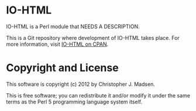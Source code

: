 IO-HTML
=======

IO-HTML is a Perl module that NEEDS A DESCRIPTION.

This is a Git repository where development of IO-HTML takes place.  For more information, visit [IO-HTML on CPAN](http://search.cpan.org/dist/IO-HTML/).



Copyright and License
=====================

This software is copyright (c) 2012 by Christopher J. Madsen.

This is free software; you can redistribute it and/or modify it under
the same terms as the Perl 5 programming language system itself.

